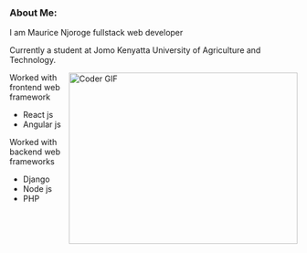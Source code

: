 ### About Me:

I am Maurice Njoroge fullstack web developer

Currently a student at Jomo Kenyatta University of Agriculture and Technology.



<img align="right" src="https://github.com/ankitwarbhe/ankitwarbhe/blob/master/developer.gif" alt="Coder GIF" width="400" height="300">
Worked with frontend web framework
<ul>
  <li>React js</li>
  <li>Angular js</li>
</ul>

Worked with backend web frameworks
<ul>
  <li>Django</li>
  <li>Node js</li>
  <li>PHP</li>
</ul>

<!--
**NjorogeMaurice/NjorogeMaurice** is a ✨ _special_ ✨ repository because its `README.md` (this file) appears on your GitHub profile.

Here are some ideas to get you started:

- 🔭 I’m currently working on ...
- 🌱 I’m currently learning ...
- 👯 I’m looking to collaborate on ...
- 🤔 I’m looking for help with ...
- 💬 Ask me about ...
- 📫 How to reach me: ...
- 😄 Pronouns: ...
- ⚡ Fun fact: ...
-->
